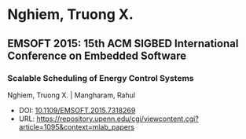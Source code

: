 # Nghiem, Truong X.

## EMSOFT 2015: 15th ACM SIGBED International Conference on Embedded Software

### Scalable Scheduling of Energy Control Systems
Nghiem, Truong X. | Mangharam, Rahul
* DOI: [10.1109/EMSOFT.2015.7318269](https://doi.org/10.1109/EMSOFT.2015.7318269)
* URL: <https://repository.upenn.edu/cgi/viewcontent.cgi?article=1095&context=mlab_papers>

